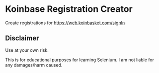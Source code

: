 # Koinbase Registration Creator

Create registrations for https://web.koinbasket.com/signIn

## Disclaimer

Use at your own risk.

This is for educational purposes for learning Selenium. I am not liable for any damages/harm caused.
